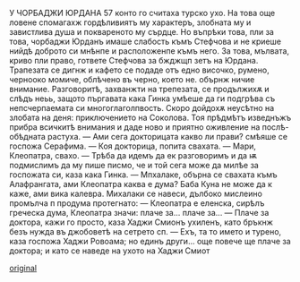 ﻿У ЧОРБАДЖИ ЮРДАНА
57
конто го считаха турско ухо. На това още ловене спомагахж гордѣливиятъ му характеръ, злобната му и завистлива душа и поквареното му сърдце. Но въпрѣки това, пли за това, чорбаджи Юрданъ имаше слабость къмъ Стефчова и не криеше нийдѣ доброто си мнѣнпе и расположенпе къмъ него. За това, мълвата, криво пли право, гответе Стефчова за бжджщп зетъ на Юрдана.
Трапезата се дигнж и кафето се подаде отъ едно височко, румено, чернооко момиче, облѣчено въ черно, което не. обърнж ничие внимание. Разговоритѣ, захванжти на трепезата, се продължихѫ и слѣдъ неьь, защото пъргавата кака Гинка умѣеше да ги подгрѣва съ непсчерпаемата си многоглаголпвость. Скоро дойдохѫ неусѣтно на злобата на деня: приключението на Соколова. Тоя прѣдмѣтъ изведнъжъ прибра всичкитѣ внимания и даде ново и приятно оживление на послѣ-обѣдната растуха.
— Ами сега докторицата какво ли прави? смѣяше се госпожа Серафима.
— Коя докторица, попита свахата.
— Мари, Клеопатра, свахо.
— Трѣба да идемъ да ек разговоримъ и да ѭ подмислимъ да му пише писмо, че и той сега може да милѣе за госпожата си, каза кака Гинка.
— Мпхалаке, обърна се свахата къмъ Алафрангата, ами Клеопатра каква е дума? Баба Куна не може да к каже, ами вика калевра.
Михалаки се навеси, дълбоко мислеино промълча п продума протегнато: — Клеопатра е еленска, сирѣлъ греческа дума, Клеопатра значи: плаче за... плаче за...
— Плаче за доктора, кажи го просто, каза Хаджи Смионъ ухиленъ, като бръкнж безъ нужда въ джобоветѣ на сетрето сп.
— Ехъ, та то името и турено, каза госпожа Хаджи Ровоама; но единъ други... още повече ще плаче за доктора; и като се наведе на ухото на Хаджи Смиот

[original](images/070.jpg)